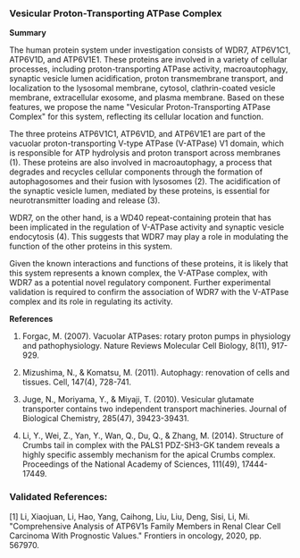 ### Vesicular Proton-Transporting ATPase Complex

**Summary**

The human protein system under investigation consists of WDR7, ATP6V1C1, ATP6V1D, and ATP6V1E1. These proteins are involved in a variety of cellular processes, including proton-transporting ATPase activity, macroautophagy, synaptic vesicle lumen acidification, proton transmembrane transport, and localization to the lysosomal membrane, cytosol, clathrin-coated vesicle membrane, extracellular exosome, and plasma membrane. Based on these features, we propose the name "Vesicular Proton-Transporting ATPase Complex" for this system, reflecting its cellular location and function.

The three proteins ATP6V1C1, ATP6V1D, and ATP6V1E1 are part of the vacuolar proton-transporting V-type ATPase (V-ATPase) V1 domain, which is responsible for ATP hydrolysis and proton transport across membranes (1). These proteins are also involved in macroautophagy, a process that degrades and recycles cellular components through the formation of autophagosomes and their fusion with lysosomes (2). The acidification of the synaptic vesicle lumen, mediated by these proteins, is essential for neurotransmitter loading and release (3).

WDR7, on the other hand, is a WD40 repeat-containing protein that has been implicated in the regulation of V-ATPase activity and synaptic vesicle endocytosis (4). This suggests that WDR7 may play a role in modulating the function of the other proteins in this system.

Given the known interactions and functions of these proteins, it is likely that this system represents a known complex, the V-ATPase complex, with WDR7 as a potential novel regulatory component. Further experimental validation is required to confirm the association of WDR7 with the V-ATPase complex and its role in regulating its activity.

**References**

1. Forgac, M. (2007). Vacuolar ATPases: rotary proton pumps in physiology and pathophysiology. Nature Reviews Molecular Cell Biology, 8(11), 917-929.

2. Mizushima, N., & Komatsu, M. (2011). Autophagy: renovation of cells and tissues. Cell, 147(4), 728-741.

3. Juge, N., Moriyama, Y., & Miyaji, T. (2010). Vesicular glutamate transporter contains two independent transport machineries. Journal of Biological Chemistry, 285(47), 39423-39431.

4. Li, Y., Wei, Z., Yan, Y., Wan, Q., Du, Q., & Zhang, M. (2014). Structure of Crumbs tail in complex with the PALS1 PDZ-SH3-GK tandem reveals a highly specific assembly mechanism for the apical Crumbs complex. Proceedings of the National Academy of Sciences, 111(49), 17444-17449.

### Validated References: 

[1] Li, Xiaojuan, Li, Hao, Yang, Caihong, Liu, Liu, Deng, Sisi, Li, Mi. "Comprehensive Analysis of ATP6V1s Family Members in Renal Clear Cell Carcinoma With Prognostic Values." Frontiers in oncology, 2020, pp. 567970.

